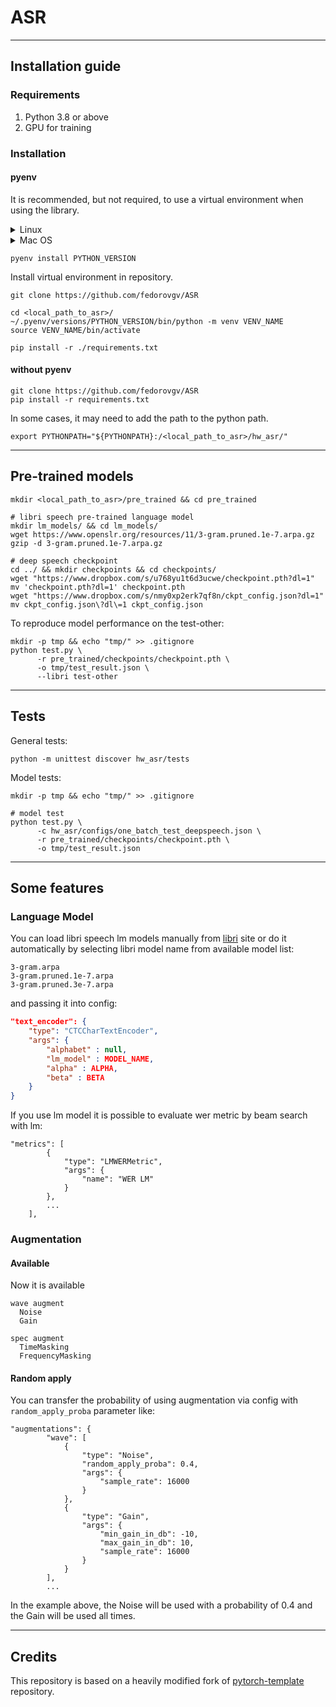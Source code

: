 # ASR

--- 

## Installation guide

### Requirements

1) Python 3.8 or above
2) GPU for training

### Installation

#### pyenv

It is recommended, but not required, to use a 
virtual environment when using the library.

<details><summary>Linux</summary>

```shell
curl -L https://github.com/pyenv/pyenv-installer/raw/master/bin/pyenv-installer | bash
export PATH="$HOME/.pyenv/bin:$PATH"
eval "$(pyenv init -)"
eval "$(pyenv virtualenv-init -)"
```

</details>

<details><summary>Mac OS</summary>

```shell
brew install pyenv
```

</details>

```shell
pyenv install PYTHON_VERSION
```

Install virtual environment in repository.

```shell
git clone https://github.com/fedorovgv/ASR

cd <local_path_to_asr>/
~/.pyenv/versions/PYTHON_VERSION/bin/python -m venv VENV_NAME
source VENV_NAME/bin/activate

pip install -r ./requirements.txt
```

#### without pyenv

```shell
git clone https://github.com/fedorovgv/ASR
pip install -r requirements.txt
```

In some cases, it may need to add the path to the python path.

```shell
export PYTHONPATH="${PYTHONPATH}:/<local_path_to_asr>/hw_asr/"
```

--- 

## Pre-trained models

```shell
mkdir <local_path_to_asr>/pre_trained && cd pre_trained

# libri speech pre-trained language model
mkdir lm_models/ && cd lm_models/
wget https://www.openslr.org/resources/11/3-gram.pruned.1e-7.arpa.gz
gzip -d 3-gram.pruned.1e-7.arpa.gz

# deep speech checkpoint
cd ../ && mkdir checkpoints && cd checkpoints/
wget "https://www.dropbox.com/s/u768yu1t6d3ucwe/checkpoint.pth?dl=1"
mv 'checkpoint.pth?dl=1' checkpoint.pth
wget "https://www.dropbox.com/s/nmy0xp2erk7qf8n/ckpt_config.json?dl=1"
mv ckpt_config.json\?dl\=1 ckpt_config.json
```

To reproduce model performance on the test-other: 

```shell
mkdir -p tmp && echo "tmp/" >> .gitignore
python test.py \
      -r pre_trained/checkpoints/checkpoint.pth \
      -o tmp/test_result.json \
      --libri test-other
```

---

## Tests

General tests:
```shell
python -m unittest discover hw_asr/tests
```

Model tests:

```shell
mkdir -p tmp && echo "tmp/" >> .gitignore

# model test
python test.py \
      -c hw_asr/configs/one_batch_test_deepspeech.json \
      -r pre_trained/checkpoints/checkpoint.pth \
      -o tmp/test_result.json
```

---

## Some features

### Language Model

You can load libri speech lm models manually from [libri](http://www.openslr.org/11/) site or do
it automatically by selecting libri model name from available model list:

```shell
3-gram.arpa
3-gram.pruned.1e-7.arpa
3-gram.pruned.3e-7.arpa
```

and passing it into config:

```json lines
"text_encoder": {
    "type": "CTCCharTextEncoder",
    "args": {
        "alphabet" : null,
        "lm_model" : MODEL_NAME,
        "alpha" : ALPHA,
        "beta" : BETA
    }
}
```

If you use lm model it is possible to evaluate wer metric by beam search with 
lm:

```shell
"metrics": [
        {
            "type": "LMWERMetric",
            "args": {
                "name": "WER LM"
            }
        },
        ...
    ],
```

### Augmentation

#### Available

Now it is available 

```shell
wave augment
  Noise
  Gain
 
spec augment
  TimeMasking
  FrequencyMasking
```

#### Random apply 

You can transfer the probability of using augmentation via config with `random_apply_proba`
parameter like:

```shell
"augmentations": {
        "wave": [
            {
                "type": "Noise",
                "random_apply_proba": 0.4,
                "args": {
                    "sample_rate": 16000
                }
            },
            {
                "type": "Gain",
                "args": {
                    "min_gain_in_db": -10,
                    "max_gain_in_db": 10,
                    "sample_rate": 16000
                }
            }
        ],
        ...
```

In the example above, the Noise will be used with a probability of 0.4 and the
Gain will be used all times.

--- 

## Credits


This repository is based on a heavily modified fork
of [pytorch-template](https://github.com/victoresque/pytorch-template) repository.
